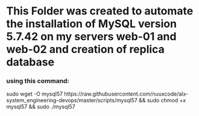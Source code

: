 <h1>This Folder was created to automate the installation of MySQL version 5.7.42 on my servers web-01 and web-02 and creation of replica database</h1>
<h3>using this command: </h3><p>sudo wget -O mysql57 https://raw.githubusercontent.com/nuuxcode/alx-system_engineering-devops/master/scripts/mysql57 && sudo chmod +x mysql57 && sudo ./mysql57</p>
